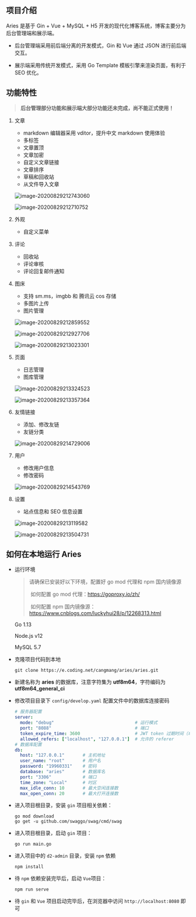 ## 项目介绍

Aries 是基于 Gin + Vue + MySQL + H5 开发的现代化博客系统，博客主要分为后台管理端和展示端。

- 后台管理端采用前后端分离的开发模式，Gin 和 Vue 通过 JSON 进行前后端交互。

- 展示端采用传统开发模式，采用 Go Template 模板引擎来渲染页面，有利于 SEO 优化。

## 功能特性

> **后台管理部分功能和展示端大部分功能还未完成，尚不能正式使用！**

1. 文章

   - markdown 编辑器采用  vditor，提升中文 markdown 使用体验
   - 多标签
   - 文章置顶
   - 文章加密
   - 自定义文章链接
   - 文章排序
   - 草稿和回收站
   - 从文件导入文章

   ![image-20200829212743060](https://cangmang.coding.net/p/image/d/image/git/raw/master/article/2020/8/29/20200829212744.png)

   ![image-20200829212710752](https://cangmang.coding.net/p/image/d/image/git/raw/master/article/2020/8/29/20200829212712.png)

2. 外观

   - 自定义菜单

3. 评论

   - 回收站
   - 评论审核
   - 评论回复邮件通知

4. 图床

   - 支持 sm.ms，imgbb 和 腾讯云 cos 存储
   - 多图片上传
   - 图片管理

   ![image-20200829212859552](https://cangmang.coding.net/p/image/d/image/git/raw/master/article/2020/8/29/20200829212901.png)

   ![image-20200829212927706](https://cangmang.coding.net/p/image/d/image/git/raw/master/article/2020/8/29/20200829212930.png)

   ![image-20200829213023301](https://cangmang.coding.net/p/image/d/image/git/raw/master/article/2020/8/29/20200829213025.png)

5. 页面

   - 日志管理
   - 图库管理

   ![image-20200829213324523](https://cangmang.coding.net/p/image/d/image/git/raw/master/article/2020/8/29/20200829213326.png)

   ![image-20200829213357364](https://cangmang.coding.net/p/image/d/image/git/raw/master/article/2020/8/29/20200829213401.png)

6. 友情链接

   - 添加、修改友链
   - 友链分类

   ![image-20200829214729006](https://cangmang.coding.net/p/image/d/image/git/raw/master/article/2020/8/29/20200829214731.png)

7. 用户

   - 修改用户信息
   - 修改密码

   ![image-20200829214543769](https://cangmang.coding.net/p/image/d/image/git/raw/master/article/2020/8/29/20200829214545.png)

8. 设置

   - 站点信息和 SEO 信息设置

   ![image-20200829213119582](https://cangmang.coding.net/p/image/d/image/git/raw/master/article/2020/8/29/20200829213122.png)

   ![image-20200829213504731](https://cangmang.coding.net/p/image/d/image/git/raw/master/article/2020/8/29/20200829213506.png)

## 如何在本地运行 Aries

- 运行环境

  > 请确保已安装好以下环境，配置好 go mod 代理和 npm 国内镜像源
  >
  > ​	如何配置 go mod 代理：https://goproxy.io/zh/
  >
  > ​	如何配置 npm 国内镜像源：https://www.cnblogs.com/luckyhui28/p/12268313.html

  Go 1.13 

  Node.js v12

  MySQL 5.7

- 克隆项目代码到本地

  ```shell
  git clone https://e.coding.net/cangmang/aries/aries.git
  ```

- 新建名称为 **aries** 的数据库，注意字符集为 **utf8m64**，字符编码为 **utf8m64_general_ci**

- 修改项目目录下 `config/develop.yaml` 配置文件中的数据库连接密码
  ```yaml
  # 服务器配置
  server:
    mode: "debug"                               # 运行模式
    port: "8088"                                # 端口
    token_expire_time: 3600                     # JWT token 过期时间（单位：秒）
    allowed_refers: ["localhost", "127.0.0.1"]  # 允许的 referer
  # 数据库配置
  db:
    host: "127.0.0.1"       # 主机地址
    user_name: "root"       # 用户名
    password: "19960331"    # 密码
    database: "aries"       # 数据库名
    port: "3306"            # 端口
    time_zone: "Local"      # 时区
    max_idle_conn: 10       # 最大空闲连接数
    max_open_conn: 20       # 最大打开连接数
  ```

- 进入项目根目录，安装 `gin` 项目相关依赖：
  ```shell 
  go mod download
  go get -u github.com/swaggo/swag/cmd/swag 
  ```

- 进入项目根目录，启动 `gin` 项目：
  ```shell
  go run main.go
  ```

- 进入项目中的 `d2-admin` 目录，安装 `npm` 依赖
  ```shell
  npm install
  ```

- 待 `npm` 依赖安装完毕后，启动 `Vue`项目：
  ```shell
  npm run serve
  ```

- 待 `gin` 和 `Vue` 项目启动完毕后，在浏览器中访问 `http://localhost:8080` 即可
